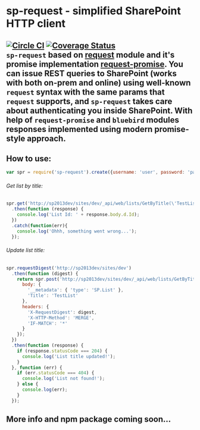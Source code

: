 # sp-request - simplified SharePoint HTTP client 
[![Circle CI](https://circleci.com/gh/s-KaiNet/sp-request/tree/master.svg?style=shield&circle-token=c550cd1b34315e710c5e751dd4cffe5cb8e694fe)](https://circleci.com/gh/s-KaiNet/sp-request/tree/master)
[![Coverage Status](https://coveralls.io/repos/github/s-KaiNet/sp-request/badge.svg?branch=master)](https://coveralls.io/github/s-KaiNet/sp-request?branch=master)  
`sp-request` based on [request](https://github.com/request/request) module and it's promise implementation [request-promise](https://github.com/request/request-promise). You can issue REST queries to SharePoint (works with both on-prem and online) using well-known `request` syntax with the same params that `request` supports, and `sp-request` takes care about authenticating you inside SharePoint. With help of `request-promise` and `bluebird` modules responses implemented using modern promise-style approach.
----------
## How to use:
```javascript
var spr = require('sp-request').create({username: 'user', password: 'pass'});
```
###### Get list by title:
```javascript
spr.get('http://sp2013dev/sites/dev/_api/web/lists/GetByTitle(\'TestList\')')
  .then(function (response) {
    console.log('List Id: ' + response.body.d.Id);
  })
  .catch(function(err){
    console.log('Ohhh, something went wrong...');
  });
```
###### Update list title:
```javascript
spr.requestDigest('http://sp2013dev/sites/dev')
  .then(function (digest) {
    return spr.post('http://sp2013dev/sites/dev/_api/web/lists/GetByTitle(\'TestList\')', {
      body: {
        '__metadata': { 'type': 'SP.List' },
        'Title': 'TestList'
      },
      headers: {
        'X-RequestDigest': digest,
        'X-HTTP-Method': 'MERGE',
        'IF-MATCH': '*'
      }
    });
  })
  .then(function (response) {
    if (response.statusCode === 204) {
      console.log('List title updated!');
    }
  }, function (err) {
    if (err.statusCode === 404) {
      console.log('List not found!');
    } else {
      console.log(err);
    }
  });
```  
## More info and npm package coming soon...